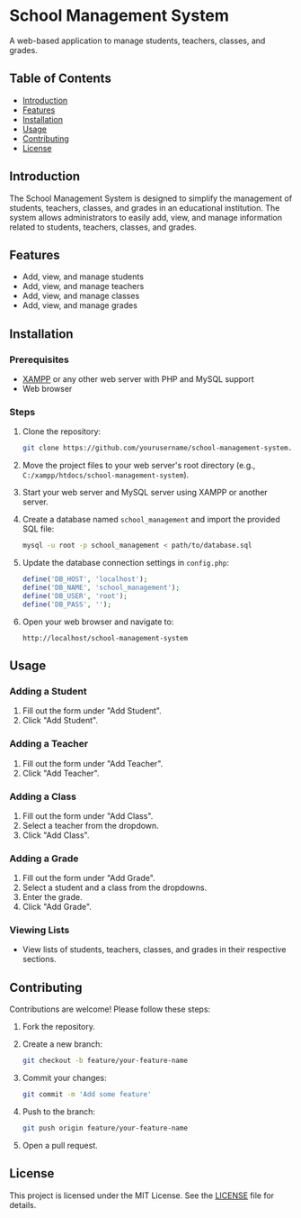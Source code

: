 # School Management System

A web-based application to manage students, teachers, classes, and grades.

## Table of Contents

- [Introduction](#introduction)
- [Features](#features)
- [Installation](#installation)
- [Usage](#usage)
- [Contributing](#contributing)
- [License](#license)

## Introduction

The School Management System is designed to simplify the management of students, teachers, classes, and grades in an educational institution. The system allows administrators to easily add, view, and manage information related to students, teachers, classes, and grades.

## Features

- Add, view, and manage students
- Add, view, and manage teachers
- Add, view, and manage classes
- Add, view, and manage grades

## Installation

### Prerequisites

- [XAMPP](https://www.apachefriends.org/index.html) or any other web server with PHP and MySQL support
- Web browser

### Steps

1. Clone the repository:

    ```sh
    git clone https://github.com/yourusername/school-management-system.git
    ```

2. Move the project files to your web server's root directory (e.g., `C:/xampp/htdocs/school-management-system`).

3. Start your web server and MySQL server using XAMPP or another server.

4. Create a database named `school_management` and import the provided SQL file:

    ```sh
    mysql -u root -p school_management < path/to/database.sql
    ```

5. Update the database connection settings in `config.php`:

    ```php
    define('DB_HOST', 'localhost');
    define('DB_NAME', 'school_management');
    define('DB_USER', 'root');
    define('DB_PASS', '');
    ```

6. Open your web browser and navigate to:

    ```
    http://localhost/school-management-system
    ```

## Usage

### Adding a Student

1. Fill out the form under "Add Student".
2. Click "Add Student".

### Adding a Teacher

1. Fill out the form under "Add Teacher".
2. Click "Add Teacher".

### Adding a Class

1. Fill out the form under "Add Class".
2. Select a teacher from the dropdown.
3. Click "Add Class".

### Adding a Grade

1. Fill out the form under "Add Grade".
2. Select a student and a class from the dropdowns.
3. Enter the grade.
4. Click "Add Grade".

### Viewing Lists

- View lists of students, teachers, classes, and grades in their respective sections.

## Contributing

Contributions are welcome! Please follow these steps:

1. Fork the repository.
2. Create a new branch:

    ```sh
    git checkout -b feature/your-feature-name
    ```

3. Commit your changes:

    ```sh
    git commit -m 'Add some feature'
    ```

4. Push to the branch:

    ```sh
    git push origin feature/your-feature-name
    ```

5. Open a pull request.

## License

This project is licensed under the MIT License. See the [LICENSE](LICENSE) file for details.
